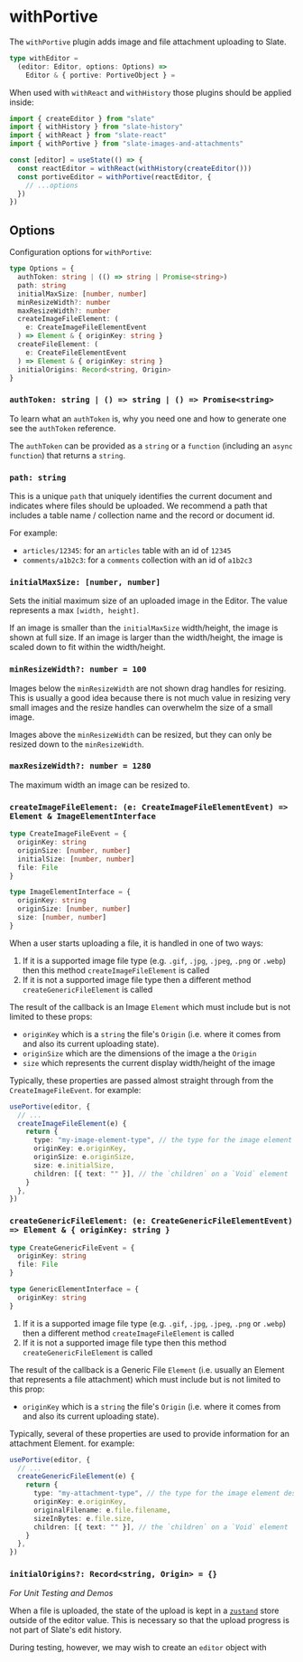 # withPortive

The `withPortive` plugin adds image and file attachment uploading to Slate.

```ts
type withEditor =
  (editor: Editor, options: Options) =>
    Editor & { portive: PortiveObject } =
```

When used with `withReact` and `withHistory` those plugins should be applied inside:

```ts
import { createEditor } from "slate"
import { withHistory } from "slate-history"
import { withReact } from "slate-react"
import { withPortive } from "slate-images-and-attachments"

const [editor] = useState(() => {
  const reactEditor = withReact(withHistory(createEditor()))
  const portiveEditor = withPortive(reactEditor, {
    // ...options
  })
})
```

## Options

Configuration options for `withPortive`:

```ts
type Options = {
  authToken: string | (() => string | Promise<string>)
  path: string
  initialMaxSize: [number, number]
  minResizeWidth?: number
  maxResizeWidth?: number
  createImageFileElement: (
    e: CreateImageFileElementEvent
  ) => Element & { originKey: string }
  createFileElement: (
    e: CreateFileElementEvent
  ) => Element & { originKey: string }
  initialOrigins: Record<string, Origin>
}
```

### `authToken: string | () => string | () => Promise<string>`

To learn what an `authToken` is, why you need one and how to generate one see the `authToken` reference.

The `authToken` can be provided as a `string` or a `function` (including an `async function`) that returns a `string`.

### `path: string`

This is a unique `path` that uniquely identifies the current document and indicates where files should be uploaded. We recommend a path that includes a table name / collection name and the record or document id.

For example:

- `articles/12345`: for an `articles` table with an id of `12345`
- `comments/a1b2c3`: for a `comments` collection with an id of `a1b2c3`

### `initialMaxSize: [number, number]`

Sets the initial maximum size of an uploaded image in the Editor. The value represents a max `[width, height]`.

If an image is smaller than the `initialMaxSize` width/height, the image is shown at full size. If an image is larger than the width/height, the image is scaled down to fit within the width/height.

### `minResizeWidth?: number = 100`

Images below the `minResizeWidth` are not shown drag handles for resizing. This is usually a good idea because there is not much value in resizing very small images and the resize handles can overwhelm the size of a small image.

Images above the `minResizeWidth` can be resized, but they can only be resized down to the `minResizeWidth`.

### `maxResizeWidth?: number = 1280`

The maximum width an image can be resized to.

### `createImageFileElement: (e: CreateImageFileElementEvent) => Element & ImageElementInterface`

```ts
type CreateImageFileEvent = {
  originKey: string
  originSize: [number, number]
  initialSize: [number, number]
  file: File
}

type ImageElementInterface = {
  originKey: string
  originSize: [number, number]
  size: [number, number]
}
```

When a user starts uploading a file, it is handled in one of two ways:

1. If it is a supported image file type (e.g. `.gif`, `.jpg`, `.jpeg`, `.png` or `.webp`) then this method `createImageFileElement` is called
2. If it is not a supported image file type then a different method `createGenericFileElement` is called

The result of the callback is an Image `Element` which must include but is not limited to these props:

- `originKey` which is a `string` the file's `Origin` (i.e. where it comes from and also its current uploading state).
- `originSize` which are the dimensions of the image a the `Origin`
- `size` which represents the current display width/height of the image

Typically, these properties are passed almost straight through from the `CreateImageFileEvent`. for example:

```ts
usePortive(editor, {
  // ...
  createImageFileElement(e) {
    return {
      type: "my-image-element-type", // the type for the image element desired
      originKey: e.originKey,
      originSize: e.originSize,
      size: e.initialSize,
      children: [{ text: "" }], // the `children` on a `Void` element
    }
  },
})
```

### `createGenericFileElement: (e: CreateGenericFileElementEvent) => Element & { originKey: string }`

```ts
type CreateGenericFileEvent = {
  originKey: string
  file: File
}

type GenericElementInterface = {
  originKey: string
}
```

1. If it is a supported image file type (e.g. `.gif`, `.jpg`, `.jpeg`, `.png` or `.webp`) then a different method `createImageFileElement` is called
2. If it is not a supported image file type then this method `createGenericFileElement` is called

The result of the callback is a Generic File `Element` (i.e. usually an Element that represents a file attachment) which must include but is not limited to this prop:

- `originKey` which is a `string` the file's `Origin` (i.e. where it comes from and also its current uploading state).

Typically, several of these properties are used to provide information for an attachment Element. for example:

```ts
usePortive(editor, {
  // ...
  createGenericFileElement(e) {
    return {
      type: "my-attachment-type", // the type for the image element desired
      originKey: e.originKey,
      originalFilename: e.file.filename,
      sizeInBytes: e.file.size,
      children: [{ text: "" }], // the `children` on a `Void` element
    }
  },
})
```

### `initialOrigins?: Record<string, Origin> = {}`

_For Unit Testing and Demos_

When a file is uploaded, the state of the upload is kept in a [`zustand`](https://github.com/pmndrs/zustand) store outside of the editor value. This is necessary so that the upload progress is not part of Slate's edit history.

During testing, however, we may wish to create an `editor` object with
